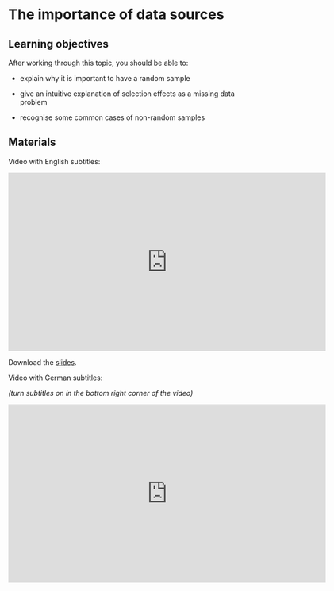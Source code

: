 # The importance of data sources

## Learning objectives

After working through this topic, you should be able to:

- explain why it is important to have a random sample

- give an intuitive explanation of selection effects as a missing data problem

- recognise some common cases of non-random samples

## Materials

Video with English subtitles:

<iframe
  src="https://electure.uni-bonn.de/paella7/ui/watch.html?id=143c63f1-10fe-488c-a2a6-7c9ac0b85347"
  width="640"
  height="360"
  frameborder="0"
  allowfullscreen
></iframe>

Download the [slides](descriptive_statistics-data_sources.pdf).

Video with German subtitles:

*(turn subtitles on in the bottom right corner of the video)*

<iframe
  src="https://electure.uni-bonn.de/paella7/ui/watch.html?id=44bbb0a6-8fdb-4970-92e2-b90e5f086608"
  width="640"
  height="360"
  frameborder="0"
  allowfullscreen
></iframe>
